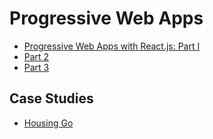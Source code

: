 # Progressive Web Apps

* [Progressive Web Apps with React.js: Part I](https://medium.com/@addyosmani/progressive-web-apps-with-react-js-part-i-introduction-50679aef2b12#.8xc3m5wzu)
* [Part 2](https://medium.com/@addyosmani/progressive-web-apps-with-react-js-part-2-page-load-performance-33b932d97cf2#.b3nvxx2gd)
* [Part 3](https://medium.com/@addyosmani/progressive-web-apps-with-react-js-part-3-offline-support-and-network-resilience-c84db889162c#.l1tvdx76q)

## Case Studies

* [Housing Go](https://medium.com/engineering-housing/progressing-mobile-web-fac3efb8b454#.l80f3561a)